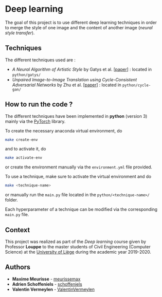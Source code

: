 # Deep learning

The goal of this project is to use different deep learning techniques in order to merge the style of one image and the content of another image (*neural style transfer*).

## Techniques

The different techniques used are :

* *A Neural Algorithm of Artistic Style* by Gatys et al. [[paper](https://arxiv.org/abs/1508.06576)] : located in `python/gatys/`
* *Unpaired Image-to-Image Translation using Cycle-Consistent Adversarial Networks* by Zhu et al. [[paper](https://arxiv.org/abs/1703.10593)] : located in `python/cycle-gan/`

## How to run the code ?

The different techniques have been implemented in **python** (version 3) mainly via the [PyTorch](https://pytorch.org) library.

To create the necessary anaconda virtual environment, do

```bash
make create-env
```

and to activate it, do

```bash
make activate-env
```

or create the environment manually via the `environment.yml` file provided.

To use a technique, make sure to activate the virtual environment and do

```bash
make <technique-name>
```

or manually run the `main.py` file located in the `python/<technique-name>/` folder.

Each hyperparameter of a technique can be modified via the corresponding `main.py` file.

## Context

This project was realized as part of the *Deep learning* course given by Professor **Louppe** to the master students of Civil Engineering (Computer Science) at the [University of Liège](https://www.uliege.be/) during the academic year 2019-2020.

## Authors

* **Maxime Meurisse** - [meurissemax](https://github.com/meurissemax)
* **Adrien Schoffeniels** - [schoffeniels](https://github.com/schoffeniels)
* **Valentin Vermeylen** - [ValentinVermeylen](https://github.com/ValentinVermeylen)
